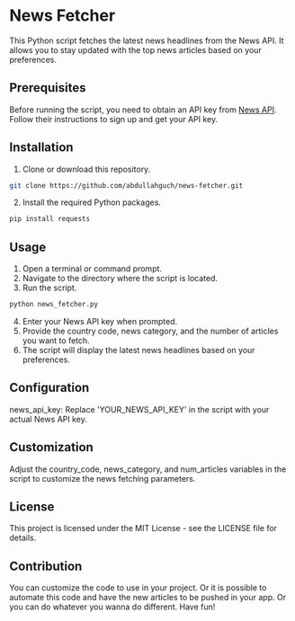 # News Fetcher

This Python script fetches the latest news headlines from the News API. It allows you to stay updated with the top news articles based on your preferences.

## Prerequisites

Before running the script, you need to obtain an API key from [News API](https://newsapi.org/). Follow their instructions to sign up and get your API key.

## Installation

1. Clone or download this repository.

```bash
git clone https://github.com/abdullahguch/news-fetcher.git
```

2. Install the required Python packages.

```bash
pip install requests
```

## Usage

1. Open a terminal or command prompt.
2. Navigate to the directory where the script is located.
3. Run the script.

```bash
python news_fetcher.py
```

4. Enter your News API key when prompted.
5. Provide the country code, news category, and the number of articles you want to fetch.
6. The script will display the latest news headlines based on your preferences.

## Configuration

news_api_key: Replace 'YOUR_NEWS_API_KEY' in the script with your actual News API key.

## Customization

Adjust the country_code, news_category, and num_articles variables in the script to customize the news fetching parameters.

## License

This project is licensed under the MIT License - see the LICENSE file for details.

## Contribution

You can customize the code to use in your project. Or it is possible to automate this code and have the new articles to be pushed in your app. Or you can do whatever you wanna do different. Have fun!
